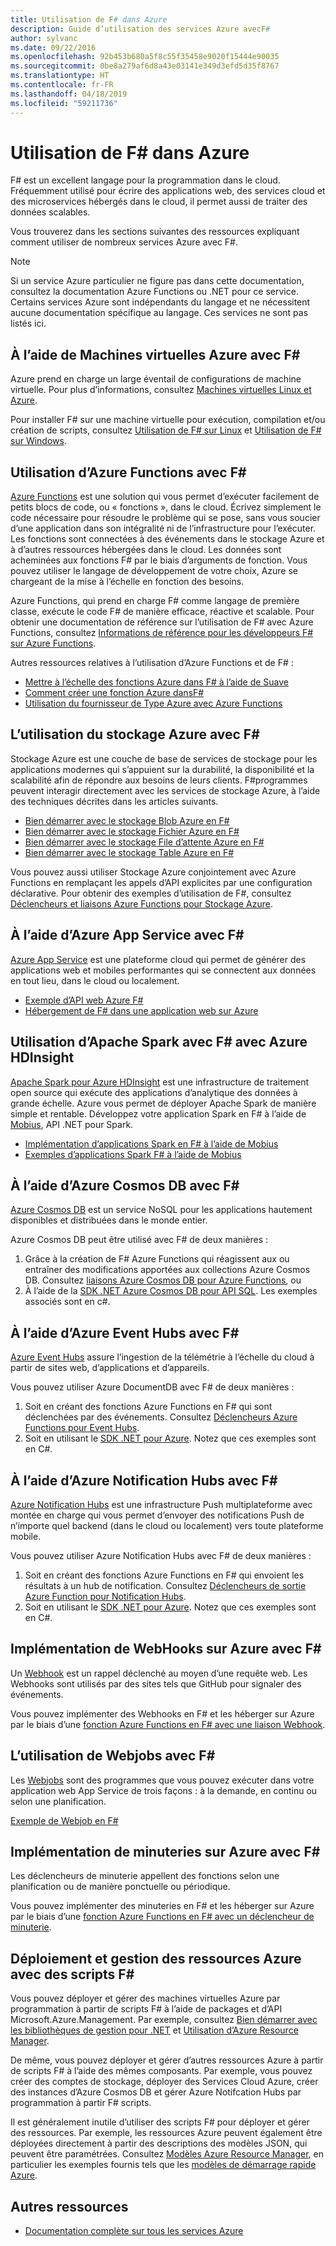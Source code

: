 ```yaml
---
title: Utilisation de F# dans Azure
description: Guide d’utilisation des services Azure avecF#
author: sylvanc
ms.date: 09/22/2016
ms.openlocfilehash: 92b453b680a5f8c55f35458e9020f15444e90035
ms.sourcegitcommit: 0be8a279af6d8a43e03141e349d3efd5d35f8767
ms.translationtype: HT
ms.contentlocale: fr-FR
ms.lasthandoff: 04/18/2019
ms.locfileid: "59211736"
---
```

# <a name="using-f-on-azure"></a>Utilisation de F# dans Azure

F# est un excellent langage pour la programmation dans le cloud. Fréquemment utilisé pour écrire des applications web, des services cloud et des microservices hébergés dans le cloud, il permet aussi de traiter des données scalables.

Vous trouverez dans les sections suivantes des ressources expliquant comment utiliser de nombreux services Azure avec F#.

> [!NOTE]
> Si un service Azure particulier ne figure pas dans cette documentation, consultez la documentation Azure Functions ou .NET pour ce service. Certains services Azure sont indépendants du langage et ne nécessitent aucune documentation spécifique au langage. Ces services ne sont pas listés ici.

## <a name="using-azure-virtual-machines-with-f"></a>À l’aide de Machines virtuelles Azure avec F\#

Azure prend en charge un large éventail de configurations de machine virtuelle. Pour plus d’informations, consultez [Machines virtuelles Linux et Azure](https://azure.microsoft.com/services/virtual-machines/).

Pour installer F# sur une machine virtuelle pour exécution, compilation et/ou création de scripts, consultez [Utilisation de F# sur Linux](https://fsharp.org/use/linux) et [Utilisation de F# sur Windows](https://fsharp.org/use/windows).

## <a name="using-azure-functions-with-f"></a>Utilisation d’Azure Functions avec F\#

[Azure Functions](https://azure.microsoft.com/services/functions/) est une solution qui vous permet d’exécuter facilement de petits blocs de code, ou « fonctions », dans le cloud. Écrivez simplement le code nécessaire pour résoudre le problème qui se pose, sans vous soucier d’une application dans son intégralité ni de l’infrastructure pour l’exécuter. Les fonctions sont connectées à des événements dans le stockage Azure et à d’autres ressources hébergées dans le cloud. Les données sont acheminées aux fonctions F# par le biais d’arguments de fonction. Vous pouvez utiliser le langage de développement de votre choix, Azure se chargeant de la mise à l’échelle en fonction des besoins.

Azure Functions, qui prend en charge F# comme langage de première classe, exécute le code F# de manière efficace, réactive et scalable. Pour obtenir une documentation de référence sur l’utilisation de F# avec Azure Functions, consultez [Informations de référence pour les développeurs F# sur Azure Functions](/azure/azure-functions/functions-reference-fsharp).

Autres ressources relatives à l’utilisation d’Azure Functions et de F# :

* [Mettre à l’échelle des fonctions Azure dans F# à l’aide de Suave](https://blog.tamizhvendan.in/blog/2016/09/19/scale-up-azure-functions-in-f-number-using-suave/)
* [Comment créer une fonction Azure dansF#](https://mnie.github.io/2016-09-08-AzureFunctions/)
* [Utilisation du fournisseur de Type Azure avec Azure Functions](https://compositional-it.com/blog/2017/08-30-using-the-azure-type-provider-with-azure-functions/index.html)

## <a name="using-azure-storage-with-f"></a>L’utilisation du stockage Azure avec F\#

Stockage Azure est une couche de base de services de stockage pour les applications modernes qui s’appuient sur la durabilité, la disponibilité et la scalabilité afin de répondre aux besoins de leurs clients. F#programmes peuvent interagir directement avec les services de stockage Azure, à l’aide des techniques décrites dans les articles suivants.

* [Bien démarrer avec le stockage Blob Azure en F#](blob-storage.md)
* [Bien démarrer avec le stockage Fichier Azure en F#](file-storage.md)
* [Bien démarrer avec le stockage File d’attente Azure en F#](queue-storage.md)
* [Bien démarrer avec le stockage Table Azure en F#](table-storage.md)

Vous pouvez aussi utiliser Stockage Azure conjointement avec Azure Functions en remplaçant les appels d’API explicites par une configuration déclarative. Pour obtenir des exemples d’utilisation de F#, consultez [Déclencheurs et liaisons Azure Functions pour Stockage Azure](/azure/azure-functions/functions-bindings-storage).

## <a name="using-azure-app-service-with-f"></a>À l’aide d’Azure App Service avec F\#

[Azure App Service](https://azure.microsoft.com/services/app-service/) est une plateforme cloud qui permet de générer des applications web et mobiles performantes qui se connectent aux données en tout lieu, dans le cloud ou localement.

* [Exemple d’API web Azure F#](https://github.com/fsprojects/azure-webapi-example)
* [Hébergement de F# dans une application web sur Azure](https://github.com/isaacabraham/fsharp-demonstrator)

## <a name="using-apache-spark-with-f-with-azure-hdinsight"></a>Utilisation d’Apache Spark avec F# avec Azure HDInsight

[Apache Spark pour Azure HDInsight](https://azure.microsoft.com/services/hdinsight/apache-spark/) est une infrastructure de traitement open source qui exécute des applications d’analytique des données à grande échelle. Azure vous permet de déployer Apache Spark de manière simple et rentable. Développez votre application Spark en F# à l’aide de [Mobius](https://github.com/Microsoft/Mobius), API .NET pour Spark.

* [Implémentation d’applications Spark en F# à l’aide de Mobius](https://github.com/Microsoft/Mobius/blob/master/notes/spark-fsharp-mobius.md)
* [Exemples d’applications Spark F# à l’aide de Mobius](https://github.com/Microsoft/Mobius/tree/master/examples/fsharp)

## <a name="using-azure-cosmos-db-with-f"></a>À l’aide d’Azure Cosmos DB avec F\#

[Azure Cosmos DB](https://azure.microsoft.com/services/cosmos-db) est un service NoSQL pour les applications hautement disponibles et distribuées dans le monde entier.

Azure Cosmos DB peut être utilisé avec F# de deux manières :

1. Grâce à la création de F# Azure Functions qui réagissent aux ou entraîner des modifications apportées aux collections Azure Cosmos DB. Consultez [liaisons Azure Cosmos DB pour Azure Functions](/azure/azure-functions/functions-bindings-cosmosdb), ou
2. À l’aide de la [SDK .NET Azure Cosmos DB pour API SQL](/azure/cosmos-db/sql-api-sdk-dotnet). Les exemples associés sont en c#.

## <a name="using-azure-event-hubs-with-f"></a>À l’aide d’Azure Event Hubs avec F\#

[Azure Event Hubs](https://azure.microsoft.com/services/event-hubs/) assure l’ingestion de la télémétrie à l’échelle du cloud à partir de sites web, d’applications et d’appareils.

Vous pouvez utiliser Azure DocumentDB avec F# de deux manières :

1. Soit en créant des fonctions Azure Functions en F# qui sont déclenchées par des événements. Consultez [Déclencheurs Azure Functions pour Event Hubs](/azure/azure-functions/functions-bindings-event-hubs).
2. Soit en utilisant le [SDK .NET pour Azure](/azure/event-hubs/event-hubs-csharp-ephcs-getstarted). Notez que ces exemples sont en C#.

## <a name="using-azure-notification-hubs-with-f"></a>À l’aide d’Azure Notification Hubs avec F\#

[Azure Notification Hubs](/azure/notification-hubs/) est une infrastructure Push multiplateforme avec montée en charge qui vous permet d’envoyer des notifications Push de n’importe quel backend (dans le cloud ou localement) vers toute plateforme mobile.

Vous pouvez utiliser Azure Notification Hubs avec F# de deux manières :

1. Soit en créant des fonctions Azure Functions en F# qui envoient les résultats à un hub de notification. Consultez [Déclencheurs de sortie Azure Function pour Notification Hubs](/azure/azure-functions/functions-bindings-notification-hubs).
2. Soit en utilisant le [SDK .NET pour Azure](https://blogs.msdn.microsoft.com/azuremobile/2014/04/08/push-notifications-using-notification-hub-and-net-backend/). Notez que ces exemples sont en C#.

## <a name="implementing-webhooks-on-azure-with-f"></a>Implémentation de WebHooks sur Azure avec F\#

Un [Webhook](https://en.wikipedia.org/wiki/Webhook) est un rappel déclenché au moyen d’une requête web. Les Webhooks sont utilisés par des sites tels que GitHub pour signaler des événements.

Vous pouvez implémenter des Webhooks en F# et les héberger sur Azure par le biais d’une [fonction Azure Functions en F# avec une liaison Webhook](/azure/azure-functions/functions-bindings-http-webhook).

## <a name="using-webjobs-with-f"></a>L’utilisation de Webjobs avec F\#

Les [Webjobs](/azure/app-service-web/web-sites-create-web-jobs) sont des programmes que vous pouvez exécuter dans votre application web App Service de trois façons : à la demande, en continu ou selon une planification.

[Exemple de Webjob en F# ](https://github.com/jrr/webjob-project-examples)

## <a name="implementing-timers-on-azure-with-f"></a>Implémentation de minuteries sur Azure avec F\#

Les déclencheurs de minuterie appellent des fonctions selon une planification ou de manière ponctuelle ou périodique.

Vous pouvez implémenter des minuteries en F# et les héberger sur Azure par le biais d’une [fonction Azure Functions en F# avec un déclencheur de minuterie](/azure/azure-functions/functions-bindings-timer).

## <a name="deploying-and-managing-azure-resources-with-f-scripts"></a>Déploiement et gestion des ressources Azure avec des scripts F#

Vous pouvez déployer et gérer des machines virtuelles Azure par programmation à partir de scripts F# à l’aide de packages et d’API Microsoft.Azure.Management. Par exemple, consultez [Bien démarrer avec les bibliothèques de gestion pour .NET](https://msdn.microsoft.com/library/dn722415.aspx) et [Utilisation d’Azure Resource Manager](/azure/azure-resource-manager/resource-manager-deployment-model).

De même, vous pouvez déployer et gérer d’autres ressources Azure à partir de scripts F# à l’aide des mêmes composants. Par exemple, vous pouvez créer des comptes de stockage, déployer des Services Cloud Azure, créer des instances d’Azure Cosmos DB et gérer Azure Notifcation Hubs par programmation à partir F# scripts.

Il est généralement inutile d’utiliser des scripts F# pour déployer et gérer des ressources. Par exemple, les ressources Azure peuvent également être déployées directement à partir des descriptions des modèles JSON, qui peuvent être paramétrées. Consultez [Modèles Azure Resource Manager](/azure/azure-resource-manager/resource-manager-template-best-practices), en particulier les exemples fournis tels que les [modèles de démarrage rapide Azure](https://azure.microsoft.com/resources/templates/).

## <a name="other-resources"></a>Autres ressources

* [Documentation complète sur tous les services Azure](/azure/)
